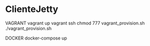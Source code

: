 # ClienteJetty

VAGRANT
vagrant up
vagrant ssh
chmod 777 vagrant_provision.sh
./vagrant_provision.sh


DOCKER
docker-compose up
